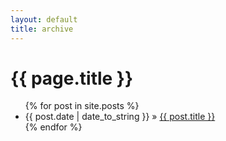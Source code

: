 ```yaml
---
layout: default
title: archive
---
```

<h1>{{ page.title }}</h1>
<ul class="posts">
    {% for post in site.posts %}
    <li><span>{{ post.date | date_to_string }}</span> » <a href="{{ post.url }}#disqus_thread" title="{{ post.title }}">{{ post.title }}</a></li>
    {% endfor %}
</ul>